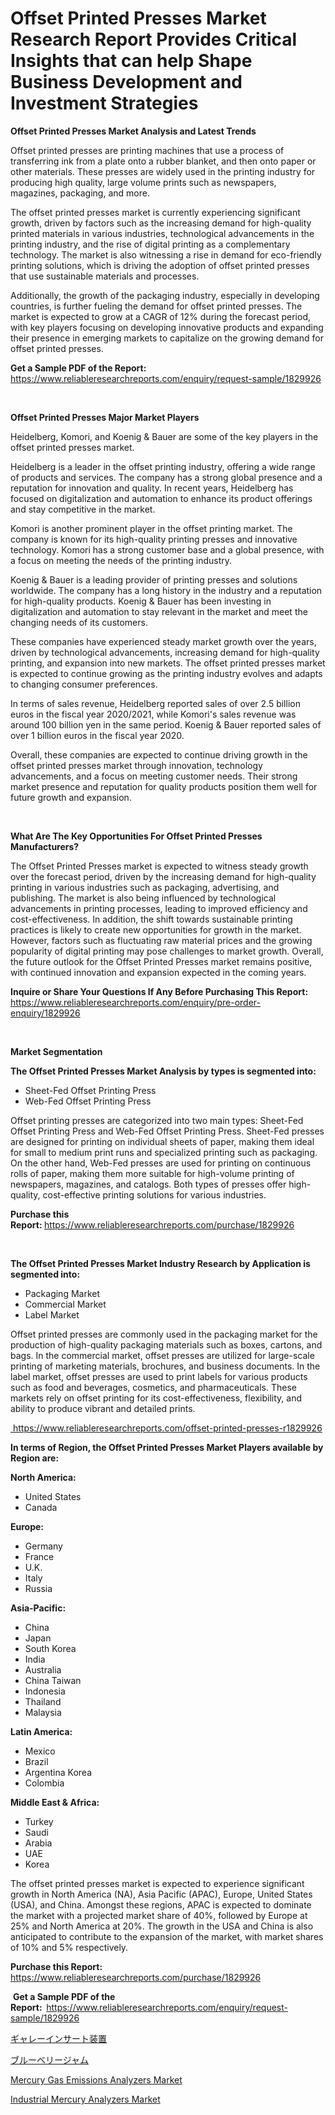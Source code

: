 <p><h1>Offset Printed Presses Market Research Report Provides Critical Insights that can help Shape Business Development and Investment Strategies</h1></p><p><strong>Offset Printed Presses Market Analysis and Latest Trends</strong></p>
<p><p>Offset printed presses are printing machines that use a process of transferring ink from a plate onto a rubber blanket, and then onto paper or other materials. These presses are widely used in the printing industry for producing high quality, large volume prints such as newspapers, magazines, packaging, and more.</p><p>The offset printed presses market is currently experiencing significant growth, driven by factors such as the increasing demand for high-quality printed materials in various industries, technological advancements in the printing industry, and the rise of digital printing as a complementary technology. The market is also witnessing a rise in demand for eco-friendly printing solutions, which is driving the adoption of offset printed presses that use sustainable materials and processes.</p><p>Additionally, the growth of the packaging industry, especially in developing countries, is further fueling the demand for offset printed presses. The market is expected to grow at a CAGR of 12% during the forecast period, with key players focusing on developing innovative products and expanding their presence in emerging markets to capitalize on the growing demand for offset printed presses.</p></p>
<p><strong>Get a Sample PDF of the Report:&nbsp;</strong> <a href="https://www.reliableresearchreports.com/enquiry/request-sample/1829926">https://www.reliableresearchreports.com/enquiry/request-sample/1829926</a></p>
<p>&nbsp;</p>
<p><strong>Offset Printed Presses Major Market Players</strong></p>
<p><p>Heidelberg, Komori, and Koenig & Bauer are some of the key players in the offset printed presses market. </p><p>Heidelberg is a leader in the offset printing industry, offering a wide range of products and services. The company has a strong global presence and a reputation for innovation and quality. In recent years, Heidelberg has focused on digitalization and automation to enhance its product offerings and stay competitive in the market.</p><p>Komori is another prominent player in the offset printing market. The company is known for its high-quality printing presses and innovative technology. Komori has a strong customer base and a global presence, with a focus on meeting the needs of the printing industry.</p><p>Koenig & Bauer is a leading provider of printing presses and solutions worldwide. The company has a long history in the industry and a reputation for high-quality products. Koenig & Bauer has been investing in digitalization and automation to stay relevant in the market and meet the changing needs of its customers.</p><p>These companies have experienced steady market growth over the years, driven by technological advancements, increasing demand for high-quality printing, and expansion into new markets. The offset printed presses market is expected to continue growing as the printing industry evolves and adapts to changing consumer preferences.</p><p>In terms of sales revenue, Heidelberg reported sales of over 2.5 billion euros in the fiscal year 2020/2021, while Komori's sales revenue was around 100 billion yen in the same period. Koenig & Bauer reported sales of over 1 billion euros in the fiscal year 2020. </p><p>Overall, these companies are expected to continue driving growth in the offset printed presses market through innovation, technology advancements, and a focus on meeting customer needs. Their strong market presence and reputation for quality products position them well for future growth and expansion.</p></p>
<p>&nbsp;</p>
<p><strong>What Are The Key Opportunities For Offset Printed Presses Manufacturers?</strong></p>
<p><p>The Offset Printed Presses market is expected to witness steady growth over the forecast period, driven by the increasing demand for high-quality printing in various industries such as packaging, advertising, and publishing. The market is also being influenced by technological advancements in printing processes, leading to improved efficiency and cost-effectiveness. In addition, the shift towards sustainable printing practices is likely to create new opportunities for growth in the market. However, factors such as fluctuating raw material prices and the growing popularity of digital printing may pose challenges to market growth. Overall, the future outlook for the Offset Printed Presses market remains positive, with continued innovation and expansion expected in the coming years.</p></p>
<p><strong>Inquire or Share Your Questions If Any Before Purchasing This Report:</strong> <a href="https://www.reliableresearchreports.com/enquiry/pre-order-enquiry/1829926">https://www.reliableresearchreports.com/enquiry/pre-order-enquiry/1829926</a></p>
<p>&nbsp;</p>
<p><strong>Market Segmentation</strong></p>
<p><strong>The Offset Printed Presses Market Analysis by types is segmented into:</strong></p>
<p><ul><li>Sheet-Fed Offset Printing Press</li><li>Web-Fed Offset Printing Press</li></ul></p>
<p><p>Offset printing presses are categorized into two main types: Sheet-Fed Offset Printing Press and Web-Fed Offset Printing Press. Sheet-Fed presses are designed for printing on individual sheets of paper, making them ideal for small to medium print runs and specialized printing such as packaging. On the other hand, Web-Fed presses are used for printing on continuous rolls of paper, making them more suitable for high-volume printing of newspapers, magazines, and catalogs. Both types of presses offer high-quality, cost-effective printing solutions for various industries.</p></p>
<p><strong>Purchase this Report:&nbsp;</strong><a href="https://www.reliableresearchreports.com/purchase/1829926">https://www.reliableresearchreports.com/purchase/1829926</a></p>
<p>&nbsp;</p>
<p><strong>The Offset Printed Presses Market Industry Research by Application is segmented into:</strong></p>
<p><ul><li>Packaging Market</li><li>Commercial Market</li><li>Label Market</li></ul></p>
<p><p>Offset printed presses are commonly used in the packaging market for the production of high-quality packaging materials such as boxes, cartons, and bags. In the commercial market, offset presses are utilized for large-scale printing of marketing materials, brochures, and business documents. In the label market, offset presses are used to print labels for various products such as food and beverages, cosmetics, and pharmaceuticals. These markets rely on offset printing for its cost-effectiveness, flexibility, and ability to produce vibrant and detailed prints.</p></p>
<p><a href="https://www.reliableresearchreports.com/offset-printed-presses-r1829926">&nbsp;https://www.reliableresearchreports.com/offset-printed-presses-r1829926</a></p>
<p><strong>In terms of Region, the Offset Printed Presses Market Players available by Region are:</strong></p>
<p>
    <p> <strong> North America: </strong>
        <ul>
            <li>United States</li>
            <li>Canada</li>
        </ul>
        </p> 
    <p> <strong> Europe: </strong>
        <ul>
            <li>Germany</li>
            <li>France</li>
            <li>U.K.</li>
            <li>Italy</li>
            <li>Russia</li>
        </ul>
        </p> 
    <p> <strong> Asia-Pacific: </strong>
        <ul>
            <li>China</li>
            <li>Japan</li>
            <li>South Korea</li>
            <li>India</li>
            <li>Australia</li>
            <li>China Taiwan</li>
            <li>Indonesia</li>
            <li>Thailand</li>
            <li>Malaysia</li>
        </ul>
        </p> 
    <p> <strong> Latin America: </strong>
        <ul>
            <li>Mexico</li>
            <li>Brazil</li>
            <li>Argentina Korea</li>
            <li>Colombia</li>
        </ul>
        </p> 
    <p> <strong> Middle East & Africa: </strong>
        <ul>
            <li>Turkey</li>
            <li>Saudi</li>
            <li>Arabia</li>
            <li>UAE</li>
            <li>Korea</li>
        </ul>
    </p>
    </p>
<p><p>The offset printed presses market is expected to experience significant growth in North America (NA), Asia Pacific (APAC), Europe, United States (USA), and China. Amongst these regions, APAC is expected to dominate the market with a projected market share of 40%, followed by Europe at 25% and North America at 20%. The growth in the USA and China is also anticipated to contribute to the expansion of the market, with market shares of 10% and 5% respectively.</p></p>
<p><strong>Purchase this Report: </strong><a href="https://www.reliableresearchreports.com/purchase/1829926">https://www.reliableresearchreports.com/purchase/1829926</a></p>
<p>&nbsp;<strong>Get a Sample PDF of the Report:&nbsp;&nbsp;</strong><a href="https://www.reliableresearchreports.com/enquiry/request-sample/1829926">https://www.reliableresearchreports.com/enquiry/request-sample/1829926</a></p>
<p><strong></strong></p>
<p><p><a href="https://github.com/zoetazuur/Market-Research-Report-List-1/blob/main/329364642135.md">ギャレーインサート装置</a></p><p><a href="https://github.com/dadanedu33/Market-Research-Report-List-1/blob/main/940202242134.md">ブルーベリージャム</a></p><p><a href="https://github.com/suaretopek9/Market-Research-Report-List-2/blob/main/mercury-gas-emissions-analyzers-market.md">Mercury Gas Emissions Analyzers Market</a></p><p><a href="https://github.com/moyahfrancoestellec51j635wcx/Market-Research-Report-List-2/blob/main/industrial-mercury-analyzers-market.md">Industrial Mercury Analyzers Market</a></p></p>